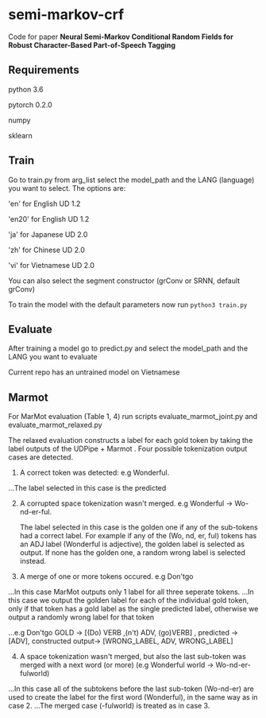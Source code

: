 # semi-markov-crf

Code for paper **Neural Semi-Markov Conditional Random Fields for Robust Character-Based Part-of-Speech Tagging**

## Requirements
python 3.6

pytorch 0.2.0

numpy

sklearn


## Train

Go to train.py from arg\_list select the model\_path and the LANG (language) you want to select. The options are:

'en' for English  UD 1.2 

'en20' for English  UD 1.2 

'ja' for Japanese UD 2.0

'zh' for Chinese UD 2.0

'vi' for Vietnamese UD 2.0


You can also select the segment constructor (grConv or SRNN, default grConv)

To train the model with the default parameters now run `python3 train.py`

## Evaluate

After training a model go to predict.py and select the model\_path and the LANG you want to evaluate

Current repo has an untrained model on Vietnamese

## Marmot

For MarMot evaluation (Table 1, 4) run scripts evaluate_marmot_joint.py and evaluate_marmot_relaxed.py


The relaxed evaluation constructs a label for each gold token by taking the label outputs of the UDPipe + Marmot
. 
Four possible tokenization output cases are detected.

1. A correct token was detected: e.g Wonderful.

 ...The label selected in this case is the predicted

2. A corrupted space tokenization wasn't merged. e.g Wonderful -> Wo-nd-er-ful.

   The label selected in this case is the golden one if any of the sub-tokens had a correct label.
   For example if any of the (Wo, nd, er, ful) tokens has an ADJ label (Wonderful is adjective), the golden label is selected as output.
   If none has the golden one, a random wrong label is selected instead.


3. A merge of one or more tokens occured. e.g Don'tgo

...In this case MarMot outputs only 1 label for all three seperate tokens.
...In this case we output the golden label for each of the individual gold token, only if that token has a gold label as the single predicted label, otherwise we output a randomly wrong label for that token

...e.g Don'tgo GOLD -> [(Do) VERB ,(n't) ADV, (go)VERB] , predicted -> [ADV], constructed output-> [WRONG_LABEL, ADV, WRONG_LABEL]


4. A space tokenization wasn't merged, but also the last sub-token was merged with a next word (or more) (e.g Wonderful world -> Wo-nd-er-fulworld)

...In this case all of the subtokens before the last sub-token (Wo-nd-er) are used to create the label for the first word (Wonderful), in the same way as in case 2.
...The merged case (-fulworld) is treated as in case 3.









